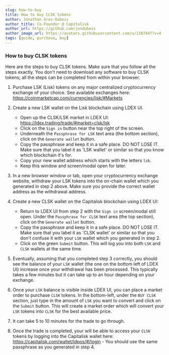 ```yaml
---
slug: how-to-buy
title: How to buy CLSK tokens
author: Jonathan Gros-Dubois
author_title: Co-Founder @ Capitalisk
author_url: https://github.com/jondubois
author_image_url: https://avatars.githubusercontent.com/u/1187447?v=4
tags: [guide, purchase, buy]
---
```


### How to buy CLSK tokens

Here are the steps to buy CLSK tokens. Make sure that you follow all the steps exactly.
You don't need to download any software to buy CLSK tokens; all the steps can be completed from within your browser.

1. Purchase LSK (Lisk) tokens on any major centralized cryptocurrency exchange of your choice. See available exchanges here: https://coinmarketcap.com/currencies/lisk/#Markets

2. Create a new LSK wallet on the Lisk blockchain using LDEX UI.
    - Open up the CLSK/LSK market in LDEX UI: https://ldex.trading/trade/#market=clsk/lsk
    - Click on the `Sign in` button near the top right of the screen.
    - Underneath the `Passphrase for LSK` text area (the bottom section), click on the `Generate wallet` button.
    - Copy the passphrase and keep it in a safe place. DO NOT LOSE IT. Make sure that you label it as 'LSK wallet' or similar so that you know which blockchain it's for.
    - Copy your new wallet address which starts with the letters `lsk`.
    - Keep this window and screen/modal open for later.

3. In a new browser window or tab, open your cryptocurrency exchange website, withdraw your LSK tokens into the on-chain wallet which you generated in step 2 above. Make sure you provide the correct wallet address as the withdrawal address.

4. Create a new CLSK wallet on the Capitalisk blockchain using LDEX UI:
    - Return to LDEX UI from step 2 with the `Sign in` screen/modal still open. Under the `Passphrase for CLSK` text area (the top section), click on the `Generate wallet` button.
    - Copy the passphrase and keep it in a safe place. DO NOT LOSE IT. Make sure that you label it as 'CLSK wallet' or similar so that you don't confuse it with your `LSK` wallet which you generated in step 2.
    - Click on the green `Submit` button. This will log you into both `LSK` and `CLSK` wallets at the same time.

5. Eventually, assuming that you completed step 3 correctly, you should see the balance of your `LSK` wallet (the one on the bottom left of LDEX UI) increase once your withdrawal has been processed. This typically takes a few minutes but it can take up to an hour depending on your exchange.

6. Once your `LSK` balance is visible inside LDEX UI, you can place a market order to purchase `CLSK` tokens. In the bottom-left, under the `BUY CLSK` section, just type in the amount of `LSK` you want to convert and click on the `Submit` button. This will create a market order which will convert your `LSK` tokens into `CLSK` for the best available price.

7. It can take 5 to 10 minutes for the trade to go through.

8. Once the trade is completed, your will be able to access your `CLSK` tokens by logging into the Capitalisk wallet here: https://capitalisk.com/wallet/ldpos/#/login - You should use the same passphrase as you generated in step 4.
